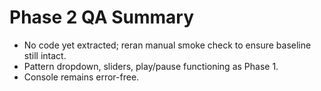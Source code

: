# Phase 2 QA Summary

- No code yet extracted; reran manual smoke check to ensure baseline still intact.
- Pattern dropdown, sliders, play/pause functioning as Phase 1.
- Console remains error-free.
